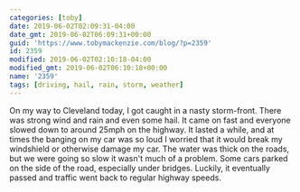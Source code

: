 ```yaml
---
categories: [toby]
date: 2019-06-02T02:09:31-04:00
date_gmt: 2019-06-02T06:09:31+00:00
guid: 'https://www.tobymackenzie.com/blog/?p=2359'
id: 2359
modified: 2019-06-02T02:10:18-04:00
modified_gmt: 2019-06-02T06:10:18+00:00
name: '2359'
tags: [driving, hail, rain, storm, weather]
---
```


On my way to Cleveland today, I got caught in a nasty storm-front.<!--more-->  There was strong wind and rain and even some hail.  It came on fast and everyone slowed down to around 25mph on the highway.  It lasted a while, and at times the banging on my car was so loud I worried that it would break my windshield or otherwise damage my car.  The water was thick on the roads, but we were going so slow it wasn't much of a problem.  Some cars parked on the side of the road, especially under bridges.  Luckily, it eventually passed and traffic went back to regular highway speeds.
